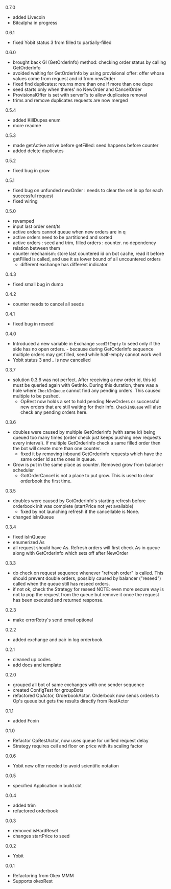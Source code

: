 0.7.0
- added Livecoin
- Bitcalpha in progress

0.6.1
- fixed Yobit status 3 from filled to partially-filled

0.6.0
- brought back GI (GetOrderInfo) method: checking order status by calling GetOrderInfo
- avoided waiting for GetOrderInfo by using provisional offer: offer whose values come from request and id from newOrder
- fixed find duplicates: returns more than one if more than one dupe
- seed starts only when theres' no NewOrder and CancelOrder
- ProvisionalOffer is set with serverTs to allow duplicates removal
- trims and remove duplicates requests are now merged

0.5.4
- added KillDupes enum
- more readme

0.5.3
- made getActive arrive before getFilled: seed happens before counter
- added delete duplicates

0.5.2
- fixed bug in grow

0.5.1
- fixed bug on unfunded newOrder : needs to clear the set in op for each successful request
- fixed wiring

0.5.0
- revamped
- input last order sent/ts
- active orders cannot queue when new orders are in q
- active orders need to be partitioned and sorted
- active orders : seed and trim, filled orders : counter. no dependency relation between them
- counter mechanism: store last countered id on bot cache, read it before getFilled is called, and use it as lower bound of all uncountered orders
    - different exchange has different indicator

0.4.3
- fixed small bug in dump

0.4.2
- counter needs to cancel all seeds

0.4.1
- fixed bug in reseed

0.4.0
- Introduced a new variable in Exchange `seedIfEmpty` to seed only if the side has no open orders.
      - because during GetOrderInfo sequence multiple orders may get filled, seed while half-empty cannot work well
- Yobit status 3 and _ is now cancelled

0.3.7
- solution 0.3.6 was not perfect. After receiving a new order id, this id must be queried again with GetInfo. During this duration, there was a hole where `CheckInQueue` cannot find any pending orders. This caused multiple to be pushed.
    - OpRest now holds a set to hold pending NewOrders or successful new orders that are still waiting for their info. `CheckInQueue` will also check any pending orders here.

0.3.6
- doubles were caused by multiple GetOrderInfo (with same id) being queued too many times (order check just keeps pushing new requests every interval). If multiple GetOrderInfo check a same filled order then the bot will create more than one counter.
    - fixed it by removing inbound GetOrderInfo requests which have the same order Id as the ones in queue.
- Grow is put in the same place as counter. Removed grow from balancer scheduler
    - GotOrderCancel is not a place to put grow. This is used to clear orderbook the first time.

0.3.5
- doubles were caused by GotOrderInfo's starting refresh before orderbook init was complete (startPrice not yet available)
    - fixed by not launching refresh if the cancellable is None.
- changed isInQueue

0.3.4
- fixed isInQueue
- enumerized As
- all request should have As. Refresh orders will first check As in queue along with GetOrderInfo which sets off after NewOrder

0.3.3
- do check on request sequence whenever "refresh order" is called. This should prevent double orders, possibly caused by balancer ("reseed") called when the queue still has reseed orders.
- if not ok, check the Strategy for reseed
NOTE: even more secure way is not to pop the request from the queue but remove it once the request has been executed and returned response.

0.2.3
- make errorRetry's send email optional

0.2.2
- added exchange and pair in log orderbook

0.2.1
- cleaned up codes
- add docs and template

0.2.0
- grouped all bot of same exchanges with one sender sequence
- created ConfigTest for groupBots
- refactored OpActor, OrderbookActor. Orderbook now sends orders to Op's queue but gets the results directly from RestActor

0.1.1
- added Fcoin

0.1.0
- Refactor OpRestActor, now uses queue for unified request delay
- Strategy requires ceil and floor on price with its scaling factor

0.0.6
- Yobit new offer needed to avoid scientific notation

0.0.5
- specified Application in build.sbt

0.0.4
- added trim
- refactored orderbook

0.0.3
- removed isHardReset
- changes startPrice to seed

0.0.2
- Yobit

0.0.1
- Refactoring from Okex MMM
- Supports okexRest

